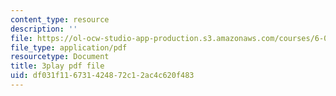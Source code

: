 ```yaml
---
content_type: resource
description: ''
file: https://ol-ocw-studio-app-production.s3.amazonaws.com/courses/6-004-computation-structures-spring-2017/df031f116731424872c12ac4c620f483_7XEUB_dTaK0.pdf
file_type: application/pdf
resourcetype: Document
title: 3play pdf file
uid: df031f11-6731-4248-72c1-2ac4c620f483
---
```

